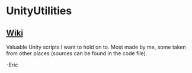 UnityUtilities
==============

[Wiki](https://github.com/efruchter/UnityUtilities/wiki)
------
Valuable Unity scripts I want to hold on to. Most made by me, some taken from other places (sources can be found in the code file).

-Eric
